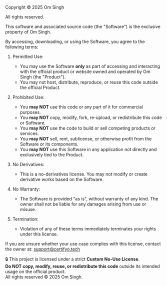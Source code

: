 Copyright © 2025 Om Singh

All rights reserved.

This software and associated source code (the "Software") is the exclusive property of Om Singh.

By accessing, downloading, or using the Software, you agree to the following terms:

1. Permitted Use:
   - You may use the Software **only** as part of accessing and interacting with the official product or website owned and operated by Om Singh (the "Product").
   - You may not host, distribute, reproduce, or reuse this code outside the official Product.

2. Prohibited Use:
   - You **may NOT** use this code or any part of it for commercial purposes.
   - You **may NOT** copy, modify, fork, re-upload, or redistribute this code or Software.
   - You **may NOT** use the code to build or sell competing products or services.
   - You **may NOT** sell, rent, sublicense, or otherwise profit from the Software or its components.
   - You **may NOT** use this Software in any application not directly and exclusively tied to the Product.

3. No Derivatives:
   - This is a no-derivatives license. You may not modify or create derivative works based on the Software.

4. No Warranty:
   - The Software is provided "as is", without warranty of any kind. The owner shall not be liable for any damages arising from use or misuse.

5. Termination:
   - Violation of any of these terms immediately terminates your rights under this license.

If you are unsure whether your use case complies with this license, contact the owner at: support@certifyo.tech


🔒 This project is licensed under a strict **Custom No-Use License**.  
**Do NOT copy, modify, reuse, or redistribute this code** outside its intended usage on the official product.  
All rights reserved © 2025 Om Singh.
